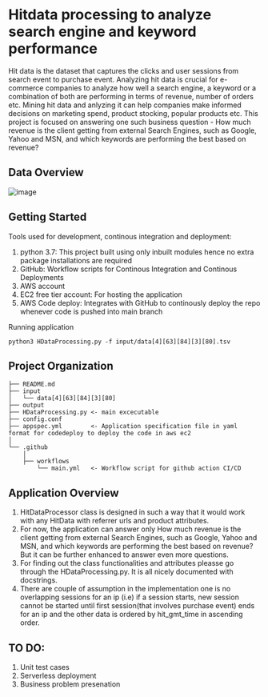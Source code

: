 Hitdata processing to analyze search engine and keyword performance
==============================
Hit data is the dataset that captures the clicks and user sessions from search event to purchase event. Analyzing hit data is crucial for e-commerce companies to analyze how well a search engine, a keyword or a combination of both are performing in terms of revenue, number of orders etc. Mining hit data and anlyzing it can help companies make informed decisions on marketing spend, product stocking, popular products etc.
This project is focused on answering one such business question - 
How much revenue is the client getting from external Search Engines, such as Google, Yahoo and MSN, and which keywords are performing the best based on revenue?

Data Overview
------------
![image](https://user-images.githubusercontent.com/54639431/139508834-361a6d67-985f-444b-a6e8-7f4d4815594f.png)

Getting Started
------------
Tools used for development, continous integration and deployment:
1. python 3.7: This project built using only inbuilt modules hence no extra package installations are required
2. GitHub: Workflow scripts for Continous Integration and Continous Deployments
3. AWS account
4. EC2 free tier account: For hosting the application
5. AWS Code deploy: Integrates with GitHub to continously deploy the repo whenever code is pushed into main branch

Running application 

`python3 HDataProcessing.py -f input/data[4][63][84][3][80].tsv`

Project Organization
------------

    ├── README.md         
    ├── input
    │   └── data[4][63][84][3][80]                      
    ├── output                    
    ├── HDataProcessing.py <- main excecutable
    ├── config.conf        
    ├── appspec.yml        <- Application specification file in yaml format for codedeploy to deploy the code in aws ec2
    │
    └── .github         
        │
        ├── workflows           
            └── main.yml   <- Workflow script for github action CI/CD
        
Application Overview
------------
1. HitDataProcessor class is designed in such a way that it would work with any HitData with referrer urls and product attributes.
2. For now, the application can answer only How much revenue is the client getting from external Search Engines, such as Google, Yahoo and
MSN, and which keywords are performing the best based on revenue? But it can be further enhanced to answer even more questions. 
3. For finding out the class functionalities and attributes pleasse go through the HDataProcessing.py. It is all nicely documented with docstrings.
4. There are couple of assumption in the implementation one is no overlapping sessions for an ip (i.e) if a session starts, new session cannot be started until
   first session(that involves purchase event) ends for an ip and the other data is ordered by hit_gmt_time in ascending order.
 
TO DO:
------------
1. Unit test cases
2. Serverless deployment
3. Business problem presenation

